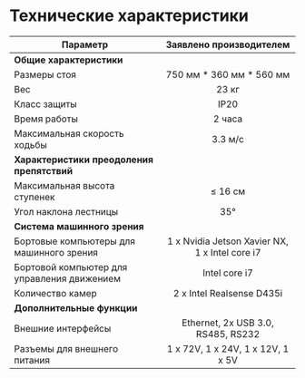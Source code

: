 # Технические характеристики

|Параметр|Заявлено производителем|
|--|:--:|
|**Общие характеристики**||
|Размеры стоя|750 мм * 360 мм * 560 мм|
|Вес| 23 кг|
|Класс защиты|IP20|
|Время работы|2 часа|
|Максимальная скорость ходьбы|3.3 м/с|
|**Характеристики преодоления препятствий**||
|Максимальная высота ступенек| ≤ 16 см|
|Угол наклона лестницы|35°|
|**Система машинного зрения**||
|Бортовые компьютеры для машинного зрения|1 x Nvidia Jetson Xavier NX, 1 x Intel core i7|
|Бортовой компьютер для управления движением|Intel core i7|
|Количество камер|2 x Intel Realsense D435i|
|**Дополнительные функции**||
|Внешние интерфейсы|Ethernet, 2x USB 3.0, RS485, RS232|
|Разъемы для внешнего питания| 1 x 72V, 1 x 24V, 1 x 12V, 1 x 5V |
